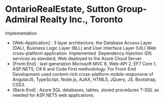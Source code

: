 # OntarioRealEstate, Sutton Group-Admiral Realty Inc., Toronto
Implementation
* [Web-Application] : 3 layer architecture, the Database Access Layer (DAL), Business Logic Layer (BLL) and User Interface Layer (UIL) Web cross-platform application. Implemented  Dependency Injection (DI) services as standard,  Web deployed to the Azure Cloud Server. 
* [Front-End] : last-generation Microsoft MVC 6, Web-API 2, EF7 Core 1, ASP.NET5, C# 6 and Code First  methodology. For Front-End Development used content-rich cross-platform mobile responsive of AngularJS, TypeScript,  Node.js, AJAX, HTML5, JQuery, JS, Bootstrap, CSS3..
* [Back-End] : Azure SQL databases, tables, stored procedures T-SQL  as needed for ASP.NET5 web applications.



